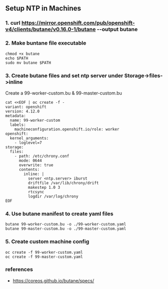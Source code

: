 ## Setup NTP in Machines
### 1. curl https://mirror.openshift.com/pub/openshift-v4/clients/butane/v0.16.0-1/butane --output butane

### 2. Make buntane file executable
  ```
  chmod +x butane
  echo $PATH
  sudo mv butane $PATH
  ``` 

### 3. Create butane files and set ntp server under Storage->files->inline
Create a 99-worker-custom.bu & 99-master-custom.bu

```
cat <<EOF | oc create -f -
variant: openshift
version: 4.12.0
metadata:
  name: 99-worker-custom
  labels:
    machineconfiguration.openshift.io/role: worker
openshift:
  kernel_arguments:
    - loglevel=7
storage:
  files:
    - path: /etc/chrony.conf
      mode: 0644
      overwrite: true
      contents:
        inline: |
          server <ntp.server> iburst
          driftfile /var/lib/chrony/drift
          makestep 1.0 3
          rtcsync
          logdir /var/log/chrony
EOF

```

### 4. Use butane manifest to create yaml files
```
butane 99-worker-custom.bu -o ./99-worker-custom.yaml
butane 99-master-custom.bu -o ./99-master-custom.yaml
```

### 5. Create custom machine config
```
oc create -f 99-worker-custom.yaml
oc create -f 99-master-custom.yaml
```

### references
 * https://coreos.github.io/butane/specs/